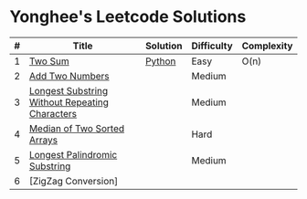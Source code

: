 # Yonghee's Leetcode Solutions


| # | Title                                             | Solution                                                                                | Difficulty | Complexity |
|---|---------------------------------------------------|-----------------------------------------------------------------------------------------|------------|------------|
| 1 | [Two Sum](https://leetcode.com/problems/two-sum/) | [Python](https://github.com/Yonghee9106/leetcode-solutions/blob/main/Python/0001_Two_Sum.py) | Easy  | O(n)       |
| 2 | [Add Two Numbers](https://leetcode.com/problems/add-two-numbers/) |  | Medium |  |
| 3 | [Longest Substring Without Repeating Characters](https://leetcode.com/problems/longest-substring-without-repeating-characters/) |  | Medium |  |
| 4 | [Median of Two Sorted Arrays](https://leetcode.com/problems/median-of-two-sorted-arrays/) |  | Hard |  |
| 5 | [Longest Palindromic Substring](https://leetcode.com/problems/longest-palindromic-substring/) |  | Medium |  |
| 6 | [ZigZag Conversion]
